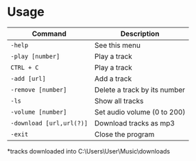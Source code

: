 # Usage
| Command                         | Description                                    |
|---------------------------------|------------------------------------------------|
| `-help`                         | See this menu                                  |
| `-play [number]`                | Play a track                                   |
| `CTRL + C`                      | Play a track                                   |
| `-add [url]`                    | Add a track                                    |
| `-remove [number]`              | Delete a track by its number                   |
| `-ls`                           | Show all tracks                                |
| `-volume [number]`              | Set audio volume (0 to 200)                    |
| `-download [url,url(?)]`        | Download tracks as mp3                         |
| `-exit`                         | Close the program                              |
*tracks downloaded into C:\Users\User\Music\downloads
